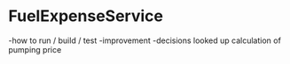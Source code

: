 # FuelExpenseService

-how to run / build / test
-improvement
-decisions
looked up calculation of pumping price
